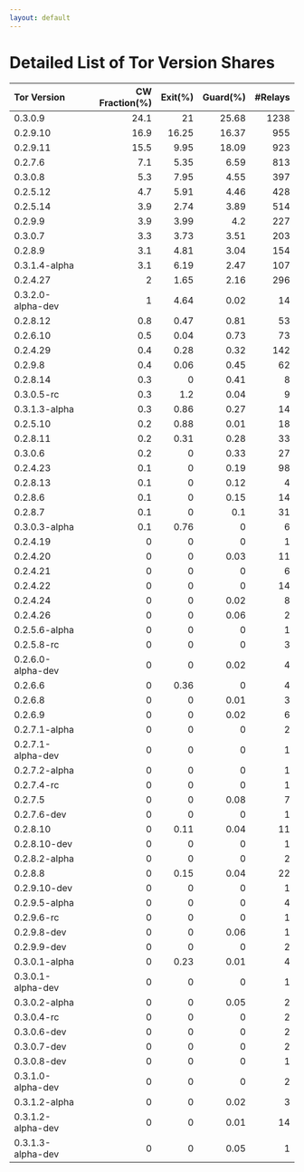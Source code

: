 ```yaml
---
layout: default
---
```



# Detailed List of Tor Version Shares

| Tor Version       |   CW Fraction(%) |   Exit(%) |   Guard(%) |   #Relays |
|:------------------|-----------------:|----------:|-----------:|----------:|
| 0.3.0.9           |             24.1 |     21    |      25.68 |      1238 |
| 0.2.9.10          |             16.9 |     16.25 |      16.37 |       955 |
| 0.2.9.11          |             15.5 |      9.95 |      18.09 |       923 |
| 0.2.7.6           |              7.1 |      5.35 |       6.59 |       813 |
| 0.3.0.8           |              5.3 |      7.95 |       4.55 |       397 |
| 0.2.5.12          |              4.7 |      5.91 |       4.46 |       428 |
| 0.2.5.14          |              3.9 |      2.74 |       3.89 |       514 |
| 0.2.9.9           |              3.9 |      3.99 |       4.2  |       227 |
| 0.3.0.7           |              3.3 |      3.73 |       3.51 |       203 |
| 0.2.8.9           |              3.1 |      4.81 |       3.04 |       154 |
| 0.3.1.4-alpha     |              3.1 |      6.19 |       2.47 |       107 |
| 0.2.4.27          |              2   |      1.65 |       2.16 |       296 |
| 0.3.2.0-alpha-dev |              1   |      4.64 |       0.02 |        14 |
| 0.2.8.12          |              0.8 |      0.47 |       0.81 |        53 |
| 0.2.6.10          |              0.5 |      0.04 |       0.73 |        73 |
| 0.2.4.29          |              0.4 |      0.28 |       0.32 |       142 |
| 0.2.9.8           |              0.4 |      0.06 |       0.45 |        62 |
| 0.2.8.14          |              0.3 |      0    |       0.41 |         8 |
| 0.3.0.5-rc        |              0.3 |      1.2  |       0.04 |         9 |
| 0.3.1.3-alpha     |              0.3 |      0.86 |       0.27 |        14 |
| 0.2.5.10          |              0.2 |      0.88 |       0.01 |        18 |
| 0.2.8.11          |              0.2 |      0.31 |       0.28 |        33 |
| 0.3.0.6           |              0.2 |      0    |       0.33 |        27 |
| 0.2.4.23          |              0.1 |      0    |       0.19 |        98 |
| 0.2.8.13          |              0.1 |      0    |       0.12 |         4 |
| 0.2.8.6           |              0.1 |      0    |       0.15 |        14 |
| 0.2.8.7           |              0.1 |      0    |       0.1  |        31 |
| 0.3.0.3-alpha     |              0.1 |      0.76 |       0    |         6 |
| 0.2.4.19          |              0   |      0    |       0    |         1 |
| 0.2.4.20          |              0   |      0    |       0.03 |        11 |
| 0.2.4.21          |              0   |      0    |       0    |         6 |
| 0.2.4.22          |              0   |      0    |       0    |        14 |
| 0.2.4.24          |              0   |      0    |       0.02 |         8 |
| 0.2.4.26          |              0   |      0    |       0.06 |         2 |
| 0.2.5.6-alpha     |              0   |      0    |       0    |         1 |
| 0.2.5.8-rc        |              0   |      0    |       0    |         3 |
| 0.2.6.0-alpha-dev |              0   |      0    |       0.02 |         4 |
| 0.2.6.6           |              0   |      0.36 |       0    |         4 |
| 0.2.6.8           |              0   |      0    |       0.01 |         3 |
| 0.2.6.9           |              0   |      0    |       0.02 |         6 |
| 0.2.7.1-alpha     |              0   |      0    |       0    |         2 |
| 0.2.7.1-alpha-dev |              0   |      0    |       0    |         1 |
| 0.2.7.2-alpha     |              0   |      0    |       0    |         1 |
| 0.2.7.4-rc        |              0   |      0    |       0    |         1 |
| 0.2.7.5           |              0   |      0    |       0.08 |         7 |
| 0.2.7.6-dev       |              0   |      0    |       0    |         1 |
| 0.2.8.10          |              0   |      0.11 |       0.04 |        11 |
| 0.2.8.10-dev      |              0   |      0    |       0    |         1 |
| 0.2.8.2-alpha     |              0   |      0    |       0    |         2 |
| 0.2.8.8           |              0   |      0.15 |       0.04 |        22 |
| 0.2.9.10-dev      |              0   |      0    |       0    |         1 |
| 0.2.9.5-alpha     |              0   |      0    |       0    |         4 |
| 0.2.9.6-rc        |              0   |      0    |       0    |         1 |
| 0.2.9.8-dev       |              0   |      0    |       0.06 |         1 |
| 0.2.9.9-dev       |              0   |      0    |       0    |         2 |
| 0.3.0.1-alpha     |              0   |      0.23 |       0.01 |         4 |
| 0.3.0.1-alpha-dev |              0   |      0    |       0    |         1 |
| 0.3.0.2-alpha     |              0   |      0    |       0.05 |         2 |
| 0.3.0.4-rc        |              0   |      0    |       0    |         2 |
| 0.3.0.6-dev       |              0   |      0    |       0    |         2 |
| 0.3.0.7-dev       |              0   |      0    |       0    |         2 |
| 0.3.0.8-dev       |              0   |      0    |       0    |         1 |
| 0.3.1.0-alpha-dev |              0   |      0    |       0    |         2 |
| 0.3.1.2-alpha     |              0   |      0    |       0.02 |         3 |
| 0.3.1.2-alpha-dev |              0   |      0    |       0.01 |        14 |
| 0.3.1.3-alpha-dev |              0   |      0    |       0.05 |         1 |